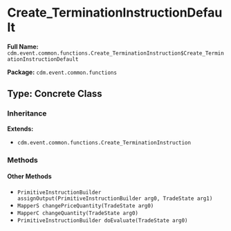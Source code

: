 # Create_TerminationInstructionDefault

**Full Name:** `cdm.event.common.functions.Create_TerminationInstruction$Create_TerminationInstructionDefault`

**Package:** `cdm.event.common.functions`

## Type: Concrete Class

### Inheritance

**Extends:**
- `cdm.event.common.functions.Create_TerminationInstruction`

### Methods

#### Other Methods

- `PrimitiveInstructionBuilder assignOutput(PrimitiveInstructionBuilder arg0, TradeState arg1)`
- `MapperS changePriceQuantity(TradeState arg0)`
- `MapperC changeQuantity(TradeState arg0)`
- `PrimitiveInstructionBuilder doEvaluate(TradeState arg0)`

